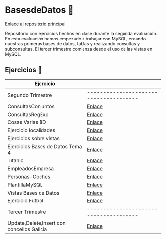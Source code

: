 # BasesdeDatos :floppy_disk:

[Enlace al repositorio principal](https://github.com/MateoCarballo/Principal)

Repositorio con ejercicios hechos en clase durante la segunda evaluación. En esta evaluación hemos empezado a trabajar con MySQL, creando nuestras primeras bases de datos, tablas y realizando consultas y subconsultas. El tercer trimestre comienza desde el uso de las vistas en MySQL.

## Ejercicios :dolphin:

| Ejercicio                    |                                      |
|------------------------------|--------------------------------------|
|Segundo Trimestre|--------------------------------------|
| ConsultasConjuntos           | [Enlace](./Segundo%20Trimestre/ConsultasConjuntos/)       |
| ConsultasRegExp              | [Enlace](./Segundo%20Trimestre/Consultas-regexp--like/)   |
| Cosas Varias BD              | [Enlace](./Segundo%20Trimestre/Cosas-Varias-20BD/)        |
| Ejercicio localidades        | [Enlace](./Segundo%20Trimestre/Ejercicio-localidades-provincias-comunidades/) |
| Ejercicios sobre vistas      | [Enlace](./Segundo%20Trimestre/Ejercicios%20sobre%20vistas/) |
| Ejercicios Bases de Datos Tema 4 | [Enlace](./Ej-Tema-4/)                |
| Titanic                      | [Enlace](./Segundo%20Trimestre/Titanic/)                  |
| EmpleadosEmpresa             | [Enlace](./Segundo%20Trimestre/EmpleadosEmpresa/)         |
| Personas-Coches              | [Enlace](./Segundo%20Trimestre/Personas-Coches/)          |
| PlantillaMySQL               | [Enlace](./Segundo%20Trimestre/PlantillaMySQL/)           |
| Vistas Bases de Datos        | [Enlace](./Segundo%20Trimestre/Vistas-Bases-de-Datos/)    |
| Ejercicio Futbol             | [Enlace](./Segundo%20Trimestre/Ejercicio%20Furbol/)|
|Tercer Trimestre|--------------------------------------|
|Update,Delete,Insert con concellos Galicia|[Enlace](./Tercer%20Trimestre/Concellos%20-%20Ejercicio.sql)|
<!--TODO 
Reorganizar direcciones tabla
>
